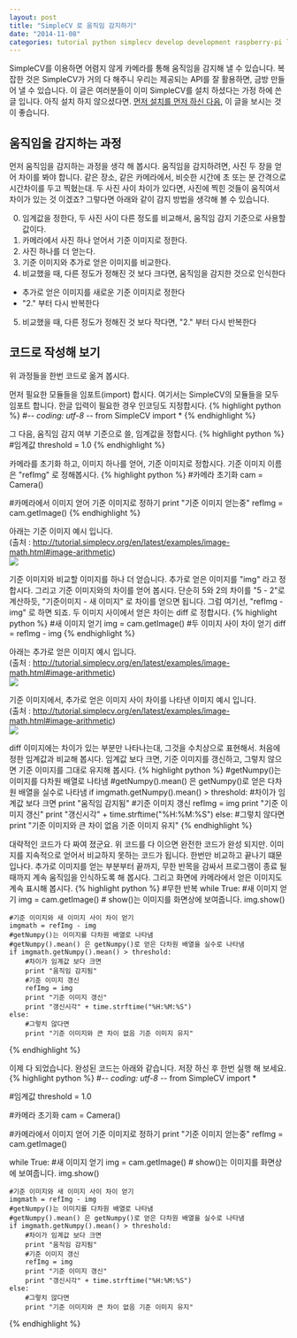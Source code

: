 ```yaml
---
layout: post
title: "SimpleCV 로 움직임 감지하기"
date: "2014-11-08"
categories: tutorial python simplecv develop development raspberry-pi linux computer-vision motion
---
```


SimpleCV를 이용하면 어렴지 않게 카메라를 통해 움직임을 감지해 낼 수 있습니다.
복잡한 것은 SimpleCV가 거의 다 해주니 우리는 제공되는 API를 잘 활용하면, 금방 만들어 낼 수 있습니다.
이 글은 여러분들이 이미 SimpleCV를 설치 하셨다는 가정 하에 쓴 글 입니다. 아직 설치 하지 않으셨다면.
<a href="http://www.youngbin-han.kr.pe/tutorial/python/simplecv/develop/development/raspberry-pi/linux/computer-vision/2014/11/02/how-to-install-simplecv-framework/">먼저 설치를 먼저 하신 다음,</a> 이 글을 보시는 것이 좋습니다.

## 움직임을 감지하는 과정
먼저 움직임을 감지하는 과정을 생각 해 봅시다. 움직임을 감지하려면, 사진 두 장을 얻어 차이를 봐야 합니다.
같은 장소, 같은 카메라에서, 비슷한 시간에 초 또는 분 간격으로 시간차이를 두고 찍혔는대.
두 사진 사이 차이가 있다면, 사진에 찍힌 것들이 움직여서 차이가 있는 것 이겠죠?
그렇다면 아래와 같이 감지 방법을 생각해 볼 수 있습니다.

0. 임계값을 정한다, 두 사진 사이 다른 정도를 비교해서, 움직임 감지 기준으로 사용할 값이다.
1. 카메라에서 사진 하나 얻어서 기준 이미지로 정한다.
2. 사진 하나를 더 얻는다.
3. 기준 이미지와 추가로 얻은 이미지를 비교한다.
4. 비교했을 때, 다른 정도가 정해진 것 보다 크다면, 움직임을 감지한 것으로 인식한다
  * 추가로 얻은 이미지를 새로운 기준 이미지로 정한다
  * "2." 부터 다시 반복한다
5. 비교했을 때, 다른 정도가 정해진 것 보다 작다면, "2." 부터 다시 반복한다

## 코드로 작성해 보기
위 과정들을 한번 코드로 옮겨 봅시다.

먼저 필요한 모듈들을 임포트(import) 합시다.
여기서는 SimpleCV의 모듈들을 모두 임포트 합니다.
한글 입력이 필요한 경우 인코딩도 지정합시다.
{% highlight python %}
#-*- coding: utf-8 -*-
from SimpleCV import *
{% endhighlight %}

그 다음, 움직임 감지 여부 기준으로 쓸, 임계값을 정합시다.
{% highlight python %}
#임계값
threshold = 1.0
{% endhighlight %}

카메라를 초기화 하고, 이미지 하나를 얻어, 기준 이미지로 정합시다.
기준 이미지 이름은 "refImg" 로 정해봅시다.
{% highlight python %}
#카메라 초기화
cam = Camera()

#카메라에서 이미지 얻어 기준 이미지로 정하기
print "기준 이미지 얻는중"
refImg = cam.getImage()
{% endhighlight %}

아래는 기준 이미지 예시 입니다.<br>
(출처 : http://tutorial.simplecv.org/en/latest/examples/image-math.html#image-arithmetic)<br>
<img class="image-wrapper" src="{{ site.url }}/resources/image-math-person1.png"><br>


기준 이미지와 비교할 이미지를 하나 더 얻습니다.
추가로 얻은 이미지를 "img" 라고 정합시다. 그리고 기준 이미지와의 차이를 얻어 봅시다.
단순히 5와 2의 차이를 "5 - 2"로 계산하듯, "기준이미지 - 새 이미지" 로 차이를 얻으면 됩니다.
그럼 여기선, "refImg - img" 로 하면 되죠. 두 이미지 사이에서 얻은 차이는 diff 로 정합시다.
{% highlight python %}
#새 이미지 얻기
img = cam.getImage()
#두 이미지 사이 차이 얻기
diff = refImg - img
{% endhighlight %}

아래는 추가로 얻은 이미지 예시 입니다.<br>
(출처 : http://tutorial.simplecv.org/en/latest/examples/image-math.html#image-arithmetic)<br>
<img class="image-wrapper" src="{{ site.url }}/resources/image-math-person2.png"><br>

기준 이미지에서, 추가로 얻은 이미지 사이 차이를 나타낸 이미지 예시 입니다.<br>
(출처 : http://tutorial.simplecv.org/en/latest/examples/image-math.html#image-arithmetic)<br>
<img class="image-wrapper" src="{{ site.url }}/resources/image-math-person-sub.png"><br>

diff 이미지에는 차이가 있는 부분만 나타나는대, 그것을 수치상으로 표현해서.
처음에 정한 임계값과 비교해 봅시다. 임계값 보다 크면, 기준 이미지를 갱신하고,
그렇치 않으면 기준 이미지를 그대로 유지해 봅시다.
{% highlight python %}
#getNumpy()는 이미지를 다차원 배열로 나타냄
#getNumpy().mean() 은 getNumpy()로 얻은 다차원 배열을 실수로 나타냄
if imgmath.getNumpy().mean() > threshold:
  #차이가 임계값 보다 크면
  print "움직임 감지됨"
  #기준 이미지 갱신
  refImg = img
  print "기준 이미지 갱신"
  print "갱신시각" + time.strftime("%H:%M:%S")
else:
  #그렇치 않다면
  print "기준 이미지와 큰 차이 없음 기준 이미지 유지"
{% endhighlight %}

대략적인 코드가 다 짜여 졌군요. 위 코드를 다 이으면 완전한 코드가 완성 되지만.
이미지를 지속적으로 얻어서 비교하지 못하는 코드가 됩니다. 한번만 비교하고 끝나기 떄문입나다.
추가로 이미지를 얻는 부분부터 끝까지, 무한 반목을 감싸서 프로그램이 종료 될때까지 계속 움직임을 인식하도록 해 봅시다.
그리고 화면에 카메라에서 얻은 이미지도 계속 표시해 봅시다.
{% highlight python %}
#무한 반복
while True:
    #새 이미지 얻기
    img = cam.getImage()
    # show()는 이미지를 화면상에 보여줍니다.
    img.show()

    #기준 이미지와 새 이미지 사이 차이 얻기
    imgmath = refImg - img
    #getNumpy()는 이미지를 다차원 배열로 나타냄
    #getNumpy().mean() 은 getNumpy()로 얻은 다차원 배열을 실수로 나타냄
    if imgmath.getNumpy().mean() > threshold:
        #차이가 임계값 보다 크면
        print "움직임 감지됨"
        #기준 이미지 갱신
        refImg = img
        print "기준 이미지 갱신"
        print "갱신시각" + time.strftime("%H:%M:%S")
    else:
        #그렇치 않다면
        print "기준 이미지와 큰 차이 없음 기준 이미지 유지"
{% endhighlight %}

이제 다 되었습니다. 완성된 코드는 아래와 같습니다.
저장 하신 후 한번 실행 해 보세요.
{% highlight python %}
#-*- coding: utf-8 -*-
from SimpleCV import *

#임계값
threshold = 1.0

#카메라 초기화
cam = Camera()

#카메라에서 이미지 얻어 기준 이미지로 정하기
print "기준 이미지 얻는중"
refImg = cam.getImage()

while True:
    #새 이미지 얻기
    img = cam.getImage()
    # show()는 이미지를 화면상에 보여줍니다.
    img.show()

    #기준 이미지와 새 이미지 사이 차이 얻기
    imgmath = refImg - img
    #getNumpy()는 이미지를 다차원 배열로 나타냄
    #getNumpy().mean() 은 getNumpy()로 얻은 다차원 배열을 실수로 나타냄
    if imgmath.getNumpy().mean() > threshold:
        #차이가 임계값 보다 크면
        print "움직임 감지됨"
        #기준 이미지 갱신
        refImg = img
        print "기준 이미지 갱신"
        print "갱신시각" + time.strftime("%H:%M:%S")
    else:
        #그렇치 않다면
        print "기준 이미지와 큰 차이 없음 기준 이미지 유지"
{% endhighlight %}

